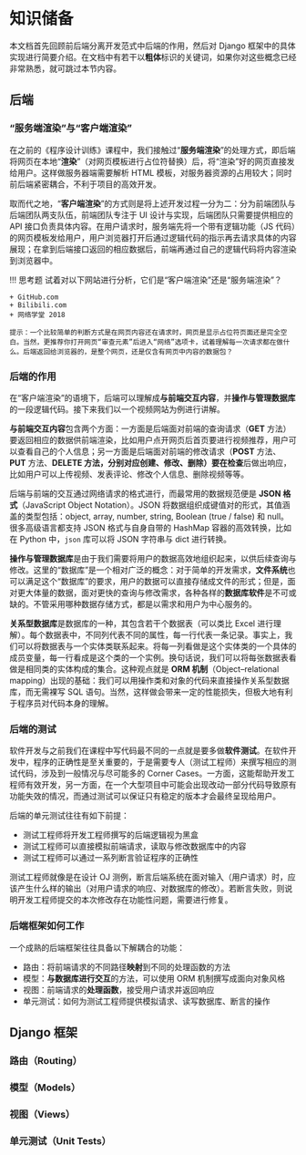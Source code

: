 # 知识储备

本文档首先回顾前后端分离开发范式中后端的作用，然后对 Django 框架中的具体实现进行简要介绍。在文档中有若干以**粗体**标识的关键词，如果你对这些概念已经非常熟悉，就可跳过本节内容。



## 后端

### “服务端渲染”与“客户端渲染”

在之前的《程序设计训练》课程中，我们接触过“**服务端渲染**”的处理方式，即后端将网页在本地“**渲染**”（对网页模板进行占位符替换）后，将“渲染”好的网页直接发给用户。这样做服务器端需要解析 HTML 模板，对服务器资源的占用较大；同时前后端紧密耦合，不利于项目的高效开发。

取而代之地，“**客户端渲染**”的方式则是将上述开发过程一分为二：分为前端团队与后端团队两支队伍，前端团队专注于 UI 设计与实现，后端团队只需要提供相应的 API 接口负责具体内容。在用户请求时，服务端先将一个带有逻辑功能（JS 代码）的网页模板发给用户，用户浏览器打开后通过逻辑代码的指示再去请求具体的内容展现；在拿到后端接口返回的相应数据后，前端再通过自己的逻辑代码将内容渲染到浏览器中。

!!! 思考题
    试着对以下网站进行分析，它们是“客户端渲染”还是“服务端渲染”？
    
    + GitHub.com
    + Bilibili.com
    + 网络学堂 2018
    
    提示：一个比较简单的判断方式是在网页内容还在请求时，网页是显示占位符页面还是完全空白。当然，更推荐你打开网页“审查元素”后进入“网络”选项卡，试着理解每一次请求都在做什么。后端返回给浏览器的，是整个网页，还是仅含有网页中内容的数据包？



### 后端的作用

在“客户端渲染”的语境下，后端可以理解成**与前端交互内容**，并**操作与管理数据库**的一段逻辑代码。接下来我们以一个视频网站为例进行讲解。

**与前端交互内容**包含两个方面：一方面是后端面对前端的查询请求（**GET** 方法）要返回相应的数据供前端渲染，比如用户点开网页后首页要进行视频推荐，用户可以查看自己的个人信息；另一方面是后端面对前端的修改请求（**POST** 方法、**PUT** 方法、**DELETE **方法，分别对应创建、修改、删除）要在**检查**后做出响应，比如用户可以上传视频、发表评论、修改个人信息、删除视频等等。

后端与前端的交互通过网络请求的格式进行，而最常用的数据规范便是 **JSON 格式**（JavaScript Object Notation）。JSON 将数据组织成键值对的形式，其值涵盖的类型包括：object, array, number, string, Boolean (true / false) 和 null。很多高级语言都支持 JSON 格式与自身自带的 HashMap 容器的高效转换，比如在 Python 中，`json` 库可以将 JSON 字符串与 dict 进行转换。

**操作与管理数据库**是由于我们需要将用户的数据高效地组织起来，以供后续查询与修改。这里的“数据库”是一个相对广泛的概念：对于简单的开发需求，**文件系统**也可以满足这个“数据库”的要求，用户的数据可以直接存储成文件的形式；但是，面对更大体量的数据，面对更快的查询与修改需求，各种各样的**数据库软件**是不可或缺的。不管采用哪种数据存储方式，都是以需求和用户为中心服务的。

**关系型数据库**是数据库的一种，其包含若干个数据表（可以类比 Excel 进行理解）。每个数据表中，不同列代表不同的属性，每一行代表一条记录。事实上，我们可以将数据表与一个实体类联系起来。将每一列看做是这个实体类的一个具体的成员变量，每一行看成是这个类的一个实例。换句话说，我们可以将每张数据表看做是相同类的实体构成的集合。这种观点就是 **ORM 机制**（Object–relational mapping）出现的基础：我们可以用操作类和对象的代码来直接操作关系型数据库，而无需裸写 SQL 语句。当然，这样做会带来一定的性能损失，但极大地有利于程序员对代码本身的理解。



### 后端的测试

软件开发与之前我们在课程中写代码最不同的一点就是要多做**软件测试**。在软件开发中，程序的正确性是至关重要的，于是需要专人（测试工程师）来撰写相应的测试代码，涉及到一般情况与尽可能多的 Corner Cases。一方面，这能帮助开发工程师有效开发，另一方面，在一个大型项目中可能会出现改动一部分代码导致原有功能失效的情况，而通过测试可以保证只有稳定的版本才会最终呈现给用户。

后端的单元测试往往有如下前提：

+ 测试工程师将开发工程师撰写的后端逻辑视为黑盒
+ 测试工程师可以直接模拟前端请求，读取与修改数据库中的内容
+ 测试工程师可以通过一系列断言验证程序的正确性

测试工程师就像是在设计 OJ 测例，断言后端系统在面对输入（用户请求）时，应该产生什么样的输出（对用户请求的响应、对数据库的修改）。若断言失败，则说明开发工程师提交的本次修改存在功能性问题，需要进行修复。



### 后端框架如何工作

一个成熟的后端框架往往具备以下解耦合的功能：

+ 路由：将前端请求的不同路径**映射**到不同的处理函数的方法
+ 模型：**与数据库进行交互**的方法，可以使用 ORM 机制撰写成面向对象风格
+ 视图：前端请求的**处理函数**，接受用户请求并返回响应
+ 单元测试：如何为测试工程师提供模拟请求、读写数据库、断言的操作




## Django 框架

### 路由（Routing）



### 模型（Models）



### 视图（Views）



### 单元测试（Unit Tests）



